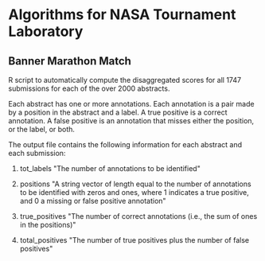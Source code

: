 # Algorithms for NASA Tournament Laboratory

## Banner Marathon Match

R script to automatically compute the disaggregated scores for all 1747 submissions for each of the over 2000 abstracts.

Each abstract has one or more annotations. Each annotation is a pair made by a position in the abstract and a label. A true positive is a correct annotation. A false positive is an annotation that misses either the position, or the label, or both. 

The output file contains the following information for each abstract and each submission:

1. tot_labels "The number of annotations to be identified"

2. positions "A string vector of length equal to the number of annotations to be identified with zeros and ones, where 1 indicates a true positive, and 0 a missing or false positive annotation"

3. true_positives "The number of correct annotations (i.e., the sum of ones in the positions)"

4. total_positives "The number of true positives plus the number of false positives"
